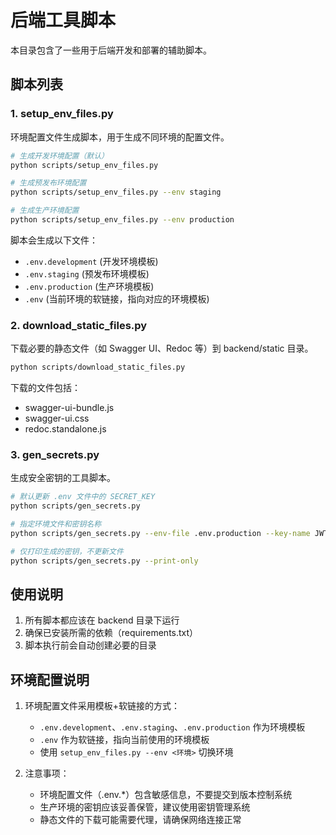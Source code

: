 # 后端工具脚本

本目录包含了一些用于后端开发和部署的辅助脚本。

## 脚本列表

### 1. setup_env_files.py

环境配置文件生成脚本，用于生成不同环境的配置文件。

```bash
# 生成开发环境配置（默认）
python scripts/setup_env_files.py

# 生成预发布环境配置
python scripts/setup_env_files.py --env staging

# 生成生产环境配置
python scripts/setup_env_files.py --env production
```

脚本会生成以下文件：
- `.env.development` (开发环境模板)
- `.env.staging` (预发布环境模板)
- `.env.production` (生产环境模板)
- `.env` (当前环境的软链接，指向对应的环境模板)

### 2. download_static_files.py

下载必要的静态文件（如 Swagger UI、Redoc 等）到 backend/static 目录。

```bash
python scripts/download_static_files.py
```

下载的文件包括：
- swagger-ui-bundle.js
- swagger-ui.css
- redoc.standalone.js

### 3. gen_secrets.py

生成安全密钥的工具脚本。

```bash
# 默认更新 .env 文件中的 SECRET_KEY
python scripts/gen_secrets.py

# 指定环境文件和密钥名称
python scripts/gen_secrets.py --env-file .env.production --key-name JWT_SECRET

# 仅打印生成的密钥，不更新文件
python scripts/gen_secrets.py --print-only
```

## 使用说明

1. 所有脚本都应该在 backend 目录下运行
2. 确保已安装所需的依赖（requirements.txt）
3. 脚本执行前会自动创建必要的目录

## 环境配置说明

1. 环境配置文件采用模板+软链接的方式：
   - `.env.development`、`.env.staging`、`.env.production` 作为环境模板
   - `.env` 作为软链接，指向当前使用的环境模板
   - 使用 `setup_env_files.py --env <环境>` 切换环境

2. 注意事项：
   - 环境配置文件（.env.*）包含敏感信息，不要提交到版本控制系统
   - 生产环境的密钥应该妥善保管，建议使用密钥管理系统
   - 静态文件的下载可能需要代理，请确保网络连接正常 